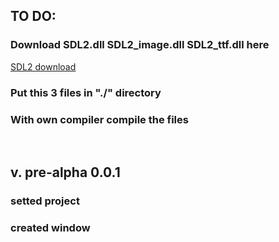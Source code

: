 <h2>TO DO:</h2>
<h3>Download SDL2.dll SDL2_image.dll SDL2_ttf.dll here</h3>
<a href=https://github.com/libsdl-org/SDL>SDL2 download</a>
<h3>Put this 3 files in "./" directory</h3>
<h3>With own compiler compile the files</h3>
<br/>
<h2>v. pre-alpha 0.0.1</h2>
<h3>  setted project</h3>
<h3>  created window</h3>
